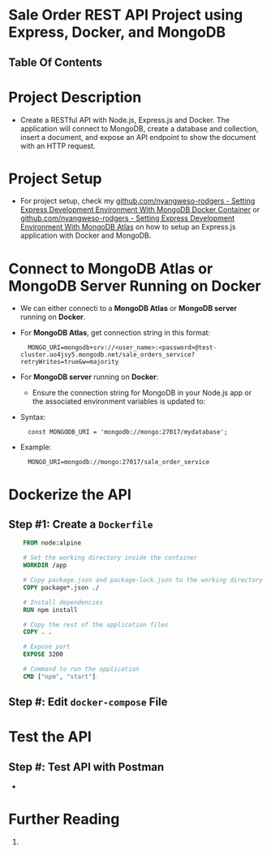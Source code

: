 # Sale Order REST API Project using Express, Docker, and MongoDB

## Table Of Contents

# Project Description

- Create a RESTful API with Node.js, Express.js and Docker. The application will connect to MongoDB, create a database and collection, insert a document, and expose an API endpoint to show the document with an HTTP request.

# Project Setup

- For project setup, check my [github.com/nyangweso-rodgers - Setting Express Development Environment With MongoDB Docker Container](https://github.com/nyangweso-rodgers/Programming-with-JavaScript/blob/main/03-JavaScript-Frameworks/02-Express.js/01-Setting-Express-Development-Environment/02-With-MongoDB-Docker-Container/Readme.md) or [github.com/nyangweso-rodgers - Setting Express Development Environment With MongoDB Atlas](https://github.com/nyangweso-rodgers/Programming-with-JavaScript/blob/main/03-JavaScript-Frameworks/02-Express.js/01-Setting-Express-Development-Environment/01-With-MongoDB-Atlas/Readme.md) on how to setup an Express.js application with Docker and MongoDB.

# Connect to MongoDB Atlas or MongoDB Server Running on Docker

- We can either connecti to a **MongoDB Atlas** or **MongoDB server** running on **Docker**.
- For **MongoDB Atlas**, get connection string in this format:

  ```env
    MONGO_URI=mongodb+srv://<user_name>:<password>@test-cluster.uo4jsy5.mongodb.net/sale_orders_service?retryWrites=true&w=majority
  ```

- For **MongoDB server** running on **Docker**:
  - Ensure the connection string for MongoDB in your Node.js app or the associated environment variables is updated to:
- Syntax:
  ```env
    const MONGODB_URI = 'mongodb://mongo:27017/mydatabase';
  ```
- Example:
  ```env
    MONGO_URI=mongodb://mongo:27017/sale_order_service
  ```

# Dockerize the API

## Step #1: Create a `Dockerfile`

```Dockerfile
    FROM node:alpine

    # Set the working directory inside the container
    WORKDIR /app

    # Copy package.json and package-lock.json to the working directory
    COPY package*.json ./

    # Install dependencies
    RUN npm install

    # Copy the rest of the application files
    COPY . .

    # Expose port
    EXPOSE 3200

    # Command to run the application
    CMD ["npm", "start"]
```

## Step #: Edit `docker-compose` File

# Test the API

## Step #: Test API with Postman

-

# Further Reading

1.
